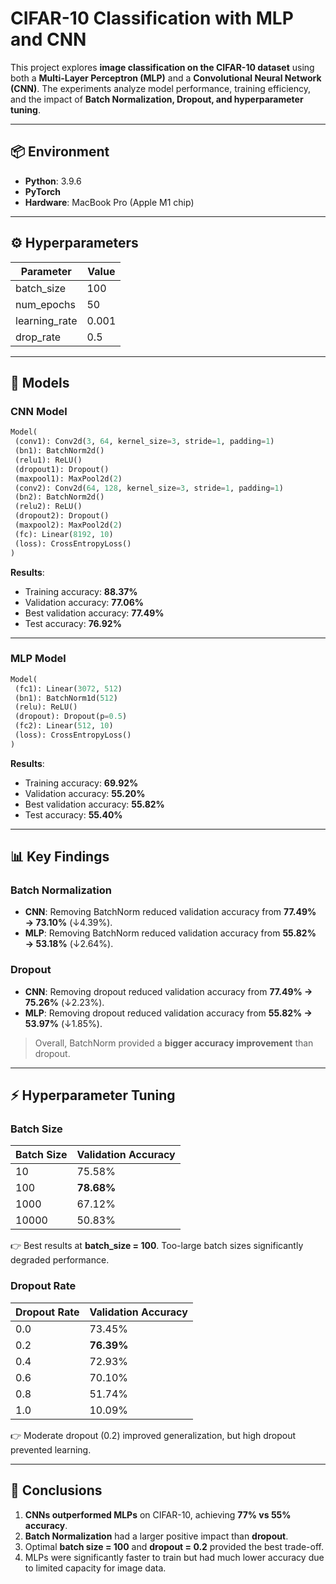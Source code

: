 # CIFAR-10 Classification with MLP and CNN

This project explores **image classification on the CIFAR-10 dataset** using both a **Multi-Layer Perceptron (MLP)** and a **Convolutional Neural Network (CNN)**. The experiments analyze model performance, training efficiency, and the impact of **Batch Normalization, Dropout, and hyperparameter tuning**.

---

## 📦 Environment

- **Python**: 3.9.6  
- **PyTorch**  
- **Hardware**: MacBook Pro (Apple M1 chip)  

---

## ⚙️ Hyperparameters

| Parameter       | Value  |
|-----------------|--------|
| batch_size      | 100 |
| num_epochs      | 50 |
| learning_rate   | 0.001 |
| drop_rate       | 0.5 |

---

## 🧠 Models

### CNN Model
```python
Model(
 (conv1): Conv2d(3, 64, kernel_size=3, stride=1, padding=1)
 (bn1): BatchNorm2d()
 (relu1): ReLU()
 (dropout1): Dropout()
 (maxpool1): MaxPool2d(2)
 (conv2): Conv2d(64, 128, kernel_size=3, stride=1, padding=1)
 (bn2): BatchNorm2d()
 (relu2): ReLU()
 (dropout2): Dropout()
 (maxpool2): MaxPool2d(2)
 (fc): Linear(8192, 10)
 (loss): CrossEntropyLoss()
)
````

**Results**:

* Training accuracy: **88.37%**
* Validation accuracy: **77.06%**
* Best validation accuracy: **77.49%**
* Test accuracy: **76.92%**

---

### MLP Model

```python
Model(
 (fc1): Linear(3072, 512)
 (bn1): BatchNorm1d(512)
 (relu): ReLU()
 (dropout): Dropout(p=0.5)
 (fc2): Linear(512, 10)
 (loss): CrossEntropyLoss()
)
```

**Results**:

* Training accuracy: **69.92%**
* Validation accuracy: **55.20%**
* Best validation accuracy: **55.82%**
* Test accuracy: **55.40%**

---

## 📊 Key Findings

### Batch Normalization

* **CNN**: Removing BatchNorm reduced validation accuracy from **77.49% → 73.10%** (↓4.39%).
* **MLP**: Removing BatchNorm reduced validation accuracy from **55.82% → 53.18%** (↓2.64%).

### Dropout

* **CNN**: Removing dropout reduced validation accuracy from **77.49% → 75.26%** (↓2.23%).
* **MLP**: Removing dropout reduced validation accuracy from **55.82% → 53.97%** (↓1.85%).

> Overall, BatchNorm provided a **bigger accuracy improvement** than dropout.

---

## ⚡ Hyperparameter Tuning

### Batch Size

| Batch Size | Validation Accuracy |
| ---------- | ------------------- |
| 10         | 75.58%              |
| 100        | **78.68%**          |
| 1000       | 67.12%              |
| 10000      | 50.83%              |

👉 Best results at **batch\_size = 100**. Too-large batch sizes significantly degraded performance.

### Dropout Rate

| Dropout Rate | Validation Accuracy |
| ------------ | ------------------- |
| 0.0          | 73.45%              |
| 0.2          | **76.39%**          |
| 0.4          | 72.93%              |
| 0.6          | 70.10%              |
| 0.8          | 51.74%              |
| 1.0          | 10.09%              |

👉 Moderate dropout (0.2) improved generalization, but high dropout prevented learning.

---

## 📝 Conclusions

1. **CNNs outperformed MLPs** on CIFAR-10, achieving **77% vs 55% accuracy**.
2. **Batch Normalization** had a larger positive impact than **dropout**.
3. Optimal **batch size = 100** and **dropout = 0.2** provided the best trade-off.
4. MLPs were significantly faster to train but had much lower accuracy due to limited capacity for image data.

